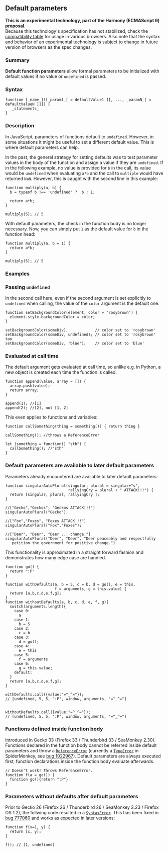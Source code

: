 ## Default parameters

**This is an experimental technology, part of the Harmony (ECMAScript 6) proposal.**  
Because this technology's specification has not stabilized, check the [compatibility table][0] for usage in various browsers. Also note that the syntax and behavior of an experimental technology is subject to change in future version of browsers as the spec changes.

### Summary

**Default function parameters** allow formal parameters to be initialized with default values if no value or `undefined` is passed.

### Syntax

    function [_name_]([_param1_[ = defaultValue1 ][, ..., _paramN_[ = defaultValueN ]]]) {
       _statements_
    }
    

### Description

In JavaScript, parameters of functions default to `undefined`. However, in some situations it might be useful to set a different default value. This is where default parameters can help.

In the past, the general strategy for setting defaults was to test parameter values in the body of the function and assign a value if they are `undefined`. If in the following example, no value is provided for `b` in the call, its value would be `undefined` when evaluating `a*b` and the call to `multiple` would have returned `NaN`. However, this is caught with the second line in this example:

    function multiply(a, b) {
      b = typeof b !== 'undefined' ?  b : 1;
    
      return a*b;
    }
    
    multiply(5); // 5
    

With default parameters, the check in the function body is no longer necessary. Now, you can simply put `1` as the default value for `b` in the function head:

    function multiply(a, b = 1) {
      return a*b;
    }
    
    multiply(5); // 5

### Examples

### Passing `undefined`

In the second call here, even if the second argument is set explicitly to `undefined` when calling, the value of the `color` argument is the default one.

    function setBackgroundColor(element, color = 'rosybrown') {
      element.style.backgroundColor = color;
    }
    
    setBackgroundColor(someDiv);            // color set to 'rosybrown'
    setBackgroundColor(someDiv, undefined); // color set to 'rosybrown' too
    setBackgroundColor(someDiv, 'blue');    // color set to 'blue' 
    

### Evaluated at call time

The default argument gets evaluated at call time, so unlike e.g. in Python, a new object is created each time the function is called.

    function append(value, array = []) {
      array.push(value);
      return array;
    }
    
    append(1); //[1]
    append(2); //[2], not [1, 2]
    
    

This even applies to functions and variables:

    function callSomething(thing = something()) { return thing }
    
    callSomething(); //throws a ReferenceError
    
    let (something = function() "sth") {
      callSomething(); //"sth"
    }
    

### Default parameters are available to later default parameters

Parameters already encountered are available to later default parameters:

    function singularAutoPlural(singular, plural = singular+"s", 
                                rallyingCry = plural + " ATTACK!!!") {
      return [singular, plural, rallyingCry ]; 
    }
    
    //["Gecko","Geckos", "Geckos ATTACK!!!"]
    singularAutoPlural("Gecko");
    
    //["Fox","Foxes", "Foxes ATTACK!!!"]
    singularAutoPlural("Fox","Foxes");
    
    //["Deer", "Deer", "Deer ... change."]
    singularAutoPlural("Deer", "Deer", "Deer peaceably and respectfully
       petition the government for positive change.")
    

This functionality is approximated in a straight forward fashion and demonstrates how many edge case are handled.

    function go() {
      return ":P"
    }
    
    function withDefaults(a, b = 5, c = b, d = go(), e = this, 
                          f = arguments, g = this.value) {
      return [a,b,c,d,e,f,g];
    }
    function withoutDefaults(a, b, c, d, e, f, g){
      switch(arguments.length){
        case 0:
          a
        case 1:
          b = 5
        case 2:
          c = b
        case 3:
          d = go();
        case 4:
          e = this
        case 5:
          f = arguments
        case 6:
          g = this.value;
        default:
      }
      return [a,b,c,d,e,f,g];
    }
    
    withDefaults.call({value:"=^_^="});
    // [undefined, 5, 5, ":P", window, arguments, "=^_^="]
    
    
    withoutDefaults.call({value:"=^_^="});
    // [undefined, 5, 5, ":P", window, arguments, "=^_^="]
    

### Functions defined inside function body

Introduced in Gecko 33 (Firefox 33 / Thunderbird 33 / SeaMonkey 2.30). Functions declared in the function body cannot be referred inside default parameters and throw a [`ReferenceError`][1] (currently a [`TypeError`][2] in SpiderMonkey, see [bug 1022967][3]). Default parameters are always executed first, function declarations inside the function body evaluate afterwards.

    // Doesn't work! Throws ReferenceError.
    function f(a = go()) {
      function go(){return ":P"}
    }
    

### Parameters without defaults after default parameters

Prior to Gecko 26 (Firefox 26 / Thunderbird 26 / SeaMonkey 2.23 / Firefox OS 1.2), the follwing code resulted in a [`SyntaxError`][4]. This has been fixed in [bug 777060][5] and works as expected in later versions:

    function f(x=1, y) { 
      return [x, y]; 
    }
    
    f(); // [1, undefined]
    



[0]: #Browser_compatibility
[1]: https://developer.mozilla.org/en/docs/Web/JavaScript/Reference/Global_Objects/ReferenceError "The ReferenceError object represents an error when a non-existent variable is referenced."
[2]: https://developer.mozilla.org/en/docs/Web/JavaScript/Reference/Global_Objects/TypeError "The TypeError object represents an error when a value is not of the expected type."
[3]: https://bugzilla.mozilla.org/show_bug.cgi?id=1022967 "Separate environment for default parameter and function body if default parameter contains expression"
[4]: https://developer.mozilla.org/en/docs/Web/JavaScript/Reference/Global_Objects/SyntaxError "The SyntaxError object represents an error when trying to interpret syntactically invalid code."
[5]: https://bugzilla.mozilla.org/show_bug.cgi?id=777060 "FIXED: Allow parameters without defaults after default parameters"